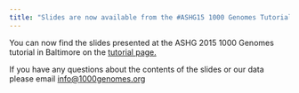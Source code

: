 ```yaml
---
title: "Slides are now available from the #ASHG15 1000 Genomes Tutorial"
---
```

                    
You can now find the slides presented at the ASHG 2015 1000 Genomes tutorial in Baltimore on the [tutorial page.](/ashg-2015-1000-genomes-tutorial-thursday-october-8th-7-9pm-baltimore-convention-center-room-327-leve)

If you have any questions about the contents of the slides or our data please email [info@1000genomes.org](mailto:info@1000genomes.org)
